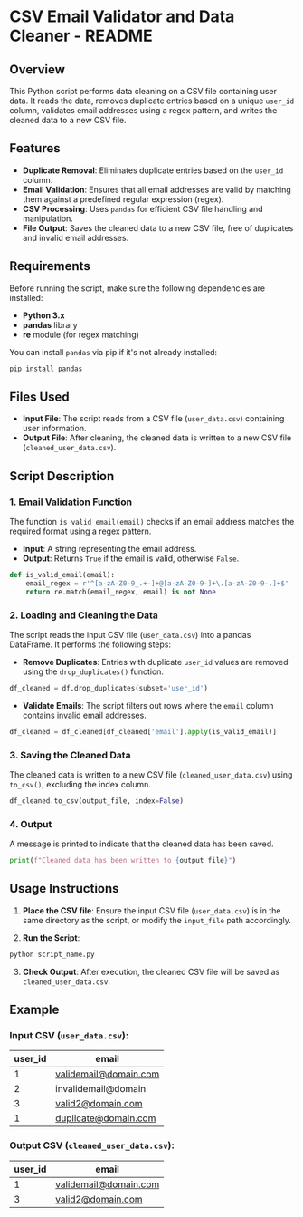 # CSV Email Validator and Data Cleaner - README

## Overview

This Python script performs data cleaning on a CSV file containing user data. It reads the data, removes duplicate entries based on a unique `user_id` column, validates email addresses using a regex pattern, and writes the cleaned data to a new CSV file.

## Features

- **Duplicate Removal**: Eliminates duplicate entries based on the `user_id` column.
- **Email Validation**: Ensures that all email addresses are valid by matching them against a predefined regular expression (regex).
- **CSV Processing**: Uses `pandas` for efficient CSV file handling and manipulation.
- **File Output**: Saves the cleaned data to a new CSV file, free of duplicates and invalid email addresses.

## Requirements

Before running the script, make sure the following dependencies are installed:

- **Python 3.x**
- **pandas** library
- **re** module (for regex matching)

You can install `pandas` via pip if it's not already installed:

```bash
pip install pandas
```

## Files Used

- **Input File**: The script reads from a CSV file (`user_data.csv`) containing user information.
- **Output File**: After cleaning, the cleaned data is written to a new CSV file (`cleaned_user_data.csv`).

## Script Description

### 1. **Email Validation Function**

The function `is_valid_email(email)` checks if an email address matches the required format using a regex pattern.

- **Input**: A string representing the email address.
- **Output**: Returns `True` if the email is valid, otherwise `False`.

```python
def is_valid_email(email):
    email_regex = r'^[a-zA-Z0-9_.+-]+@[a-zA-Z0-9-]+\.[a-zA-Z0-9-.]+$'
    return re.match(email_regex, email) is not None
```

### 2. **Loading and Cleaning the Data**

The script reads the input CSV file (`user_data.csv`) into a pandas DataFrame. It performs the following steps:

- **Remove Duplicates**: Entries with duplicate `user_id` values are removed using the `drop_duplicates()` function.
  
```python
df_cleaned = df.drop_duplicates(subset='user_id')
```

- **Validate Emails**: The script filters out rows where the `email` column contains invalid email addresses.

```python
df_cleaned = df_cleaned[df_cleaned['email'].apply(is_valid_email)]
```

### 3. **Saving the Cleaned Data**

The cleaned data is written to a new CSV file (`cleaned_user_data.csv`) using `to_csv()`, excluding the index column.

```python
df_cleaned.to_csv(output_file, index=False)
```

### 4. **Output**

A message is printed to indicate that the cleaned data has been saved.

```python
print(f"Cleaned data has been written to {output_file}")
```

## Usage Instructions

1. **Place the CSV file**: Ensure the input CSV file (`user_data.csv`) is in the same directory as the script, or modify the `input_file` path accordingly.
   
2. **Run the Script**:
   
```bash
python script_name.py
```

3. **Check Output**: After execution, the cleaned CSV file will be saved as `cleaned_user_data.csv`.

## Example

### Input CSV (`user_data.csv`):

| user_id | email              |
|---------|--------------------|
| 1       | validemail@domain.com |
| 2       | invalidemail@domain |
| 3       | valid2@domain.com   |
| 1       | duplicate@domain.com |

### Output CSV (`cleaned_user_data.csv`):

| user_id | email               |
|---------|---------------------|
| 1       | validemail@domain.com |
| 3       | valid2@domain.com    |


